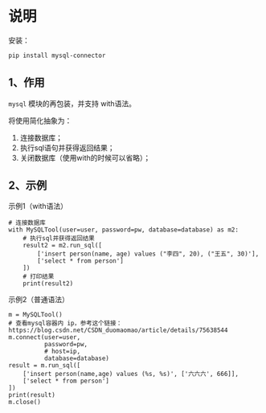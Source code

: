 # 说明

安装：

```bash
pip install mysql-connector
```

## 1、作用

``mysql`` 模块的再包装，并支持 with语法。

将使用简化抽象为：

1. 连接数据库；
2. 执行sql语句并获得返回结果；
3. 关闭数据库（使用with的时候可以省略）；

## 2、示例

示例1（with语法）

```
# 连接数据库
with MySQLTool(user=user, password=pw, database=database) as m2:
    # 执行sql并获得返回结果
    result2 = m2.run_sql([
        ['insert person(name, age) values ("李四", 20), ("王五", 30)'],
        ['select * from person']
    ])
    # 打印结果
    print(result2)
```

示例2（普通语法）

```
m = MySQLTool()
# 查看mysql容器内 ip，参考这个链接：https://blog.csdn.net/CSDN_duomaomao/article/details/75638544
m.connect(user=user,
          password=pw,
          # host=ip,
          database=database)
result = m.run_sql([
    ['insert person(name,age) values (%s, %s)', ['六六六', 666]],
    ['select * from person']
])
print(result)
m.close()
```